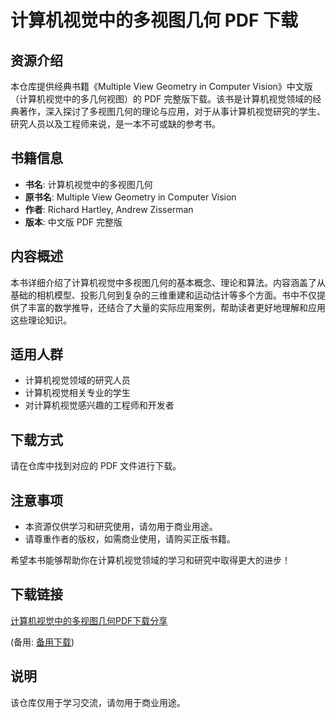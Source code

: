 # 计算机视觉中的多视图几何 PDF 下载

## 资源介绍

本仓库提供经典书籍《Multiple View Geometry in Computer Vision》中文版（计算机视觉中的多几何视图）的 PDF 完整版下载。该书是计算机视觉领域的经典著作，深入探讨了多视图几何的理论与应用，对于从事计算机视觉研究的学生、研究人员以及工程师来说，是一本不可或缺的参考书。

## 书籍信息

- **书名**: 计算机视觉中的多视图几何
- **原书名**: Multiple View Geometry in Computer Vision
- **作者**: Richard Hartley, Andrew Zisserman
- **版本**: 中文版 PDF 完整版

## 内容概述

本书详细介绍了计算机视觉中多视图几何的基本概念、理论和算法。内容涵盖了从基础的相机模型、投影几何到复杂的三维重建和运动估计等多个方面。书中不仅提供了丰富的数学推导，还结合了大量的实际应用案例，帮助读者更好地理解和应用这些理论知识。

## 适用人群

- 计算机视觉领域的研究人员
- 计算机视觉相关专业的学生
- 对计算机视觉感兴趣的工程师和开发者

## 下载方式

请在仓库中找到对应的 PDF 文件进行下载。

## 注意事项

- 本资源仅供学习和研究使用，请勿用于商业用途。
- 请尊重作者的版权，如需商业使用，请购买正版书籍。

希望本书能够帮助你在计算机视觉领域的学习和研究中取得更大的进步！

## 下载链接
[计算机视觉中的多视图几何PDF下载分享](https://pan.quark.cn/s/f55682d6a417) 

(备用: [备用下载](https://pan.baidu.com/s/1JzH3LBFmydpCSvGYqEJ2jw?pwd=1234))

## 说明

该仓库仅用于学习交流，请勿用于商业用途。
